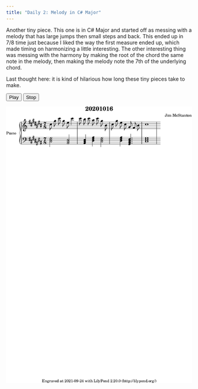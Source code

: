```yaml
---
title: "Daily 2: Melody in C# Major"
---
```


Another tiny piece. This one is in C# Major and started off as messing with a melody that has large jumps then small steps and back.
This ended up in 7/8 time just because I liked the way the first measure ended up, which made timing on harmonizing a little interesting.
The other interesting thing was messing with the harmony by making the root of the chord the same note in the melody, then making the 
melody note the 7th of the underlying chord.

Last thought here: it is kind of hilarious how long these tiny pieces take to make.

<button onclick="MIDIjs.play('./daily-2.mid')">Play</button>
<button onclick="MIDIjs.stop()">Stop</button>

![](./daily-2.png "Music Piece")

<script type="text/javascript" src="https://www.midijs.net/lib/midi.js"></script>
